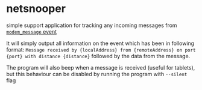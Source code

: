 # netsnooper

simple support application for tracking any incoming messages from
[`modem_message` event](https://ocdoc.cil.li/component:signals)

It will simply output all information on the event which has been in
following format:
`Message received by {localAddress} from {remoteAddress} on port {port}
with distance {distance}`
followed by the data from the message.

The program will also beep when a message is received (useful for
tablets), but this behaviour can be disabled by running the program with
`--silent` flag
